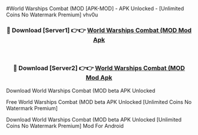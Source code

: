 #World Warships Combat (MOD [APK-MOD] - APK Unlocked - [Unlimited Coins No Watermark Premium] vhv0u



<div align="center">

<h3>🔴 Download [Server1] 👉👉 <a href="https://momento.my/?title=World_Warships_Combat_(MOD">World Warships Combat (MOD Mod Apk</a></h3><br>

<h3>🔴 Download [Server2] 👉👉 <a href="https://momento.my/?title=World_Warships_Combat_(MOD">World Warships Combat (MOD Mod Apk</a></h3>
</div>



Download World Warships Combat (MOD beta APK Unlocked

Free World Warships Combat (MOD beta APK Unlocked [Unlimited Coins No Watermark Premium]

Download World Warships Combat (MOD beta APK Unlocked [Unlimited Coins No Watermark Premium] Mod For Android
